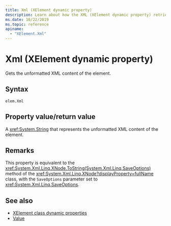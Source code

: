 ```yaml
---
title: Xml (XElement dynamic property)
description: Learn about how the XML (XElement dynamic property) retrieves the unformatted XML content of the element.
ms.date: 10/22/2019
ms.topic: reference
apiname:
  - "XElement.Xml"
---
```

# Xml (XElement dynamic property)

Gets the unformatted XML content of the element.

## Syntax

```xaml
elem.Xml
```

## Property value/return value

A <xref:System.String> that represents the unformatted XML content of the element.

## Remarks

This property is equivalent to the <xref:System.Xml.Linq.XNode.ToString(System.Xml.Linq.SaveOptions)> method of the <xref:System.Xml.Linq.XNode?displayProperty=fullName> class, with the `SaveOptions` parameter set to <xref:System.Xml.Linq.SaveOptions>.

## See also

- [XElement class dynamic properties](attribute-xelement-dynamic-property.md)
- [Value](value-xelement-dynamic-property.md)

